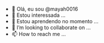 - 👋 Olá, eu sou @mayah0016
- 👀 Estou interessada ...
- 🌱 Estou aprendendo no momento ...
- 💞️ I’m looking to collaborate on ...
- 📫 How to reach me ...

<!---
mayah0016/mayah0016 is a ✨ special ✨ repository because its `README.md` (this file) appears on your GitHub profile.
You can click the Preview link to take a look at your changes.
--->
